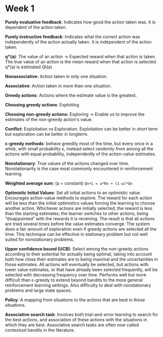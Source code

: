 # Week 1

**Purely evaluative feedback**: Indicates how good the action taken was. It is
dependent of the action taken.

**Purely instructive feedback**: Indicates what the correct action was independently
of the action actually taken. It is independent of the action taken.

**q\*(a)**: The value of an action -> Expected reward when that action is taken.
The true value of an action is the mean reward when that action is selected
q*(a) is estimated Qt(a)

**Nonassociative**: Action taken in only one situation.

**Associative**: Action taken in more than one situation.

**Greedy actions**: Actions where the estimate value is the greatest.

**Choosing greedy actions**: Exploiting

**Choosing non-greedy actions:** Exploring -> Enable us to improve the estimates
of the non-greedy action's value.

**Conflict**: Exploitation vs Exploration.
Exploitation can be better in short term but exploration can be better in longterm.

**ε-greedy methods**: behave greedily most of the time, but every once in a while,
with small probability ε, instead select randomly from among all the actions
with equal probability, independently of the action-value estimates.

**Nonstationary**: True values of the actions changed over time.
Nonstationarity is the case most commonly encountered in reinforcement learning

**Weighted average sum**: (a = constant)
`Qn+1 = a*Rn + (1-a)*Qn`

**Optimistic Initial Values**: Set all initial actions to an optimistic value.
Encourages action-value methods to explore. The reward for each action will be
less than the initial optimistics values forcing the learning to choose another
action. Whichever actions are initially selected, the reward is less than the
starting estimates; the learner switches to other actions, being “disappointed”
with the rewards it is receiving. The result is that all actions are tried
several times before the value estimates converge. The system does a fair amount
of exploration even if greedy actions are selected all the time.
This technique can be effective in stationary problem but not well suited for
nonstationary problems.

**Upper confidence bound (UCB)**:
Select among the non-greedy actions according to their potential for actually
being optimal, taking into account both how close their estimates are to being
maximal and the uncertainties in those estimates.
All actions will eventually be selected, but actions with lower value estimates,
or that have already been selected frequently, will be selected with decreasing
frequency over time.
Performs well but more difficult than ε-greedy to extend beyond bandits to the
more general reinforcement learning settings.
Also difficulty to deal with nonstationary problems and large state spaces.

**Policy**: A mapping from situations to the actions that are best in those
situations.

**Associative search task**: Involves both trial-and-error learning to search for
the best actions, and association of these actions with the situations in which
they are best. Associative search tasks are often now called *contextual* bandits
in the literature.
